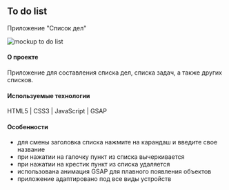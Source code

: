 ## To do list
Приложение "Список дел"

![mockup to do list](https://github.com/Madina030596/to-do-list/assets/145129934/7f78f0e3-8bfa-44aa-9925-765ab6f49625)


#### О проекте
Приложение для составления списка дел, списка задач, а также других списков.


#### Используемые технологии
HTML5 | CSS3 | JavaScript | GSAP


#### Особенности
- для смены заголовка списка нажмите на карандаш и введите свое название
- при нажатии на галочку пункт из списка вычеркивается
- при нажатии на крестик пункт из списка удаляется
- использована анимация GSAP для плавного появления объектов
- приложение адаптировано под все виды устройств

